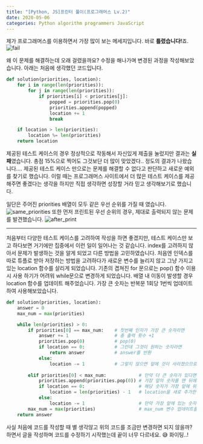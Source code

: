 ```yaml
---
title: "[Python, JS]프린터 풀이(프로그래머스 Lv.2)"
date: 2020-05-06
categories: Python algorithm programmers JavaScript
---
```


제가 프로그래머스를 이용하면서 가장 많이 보는 메세지입니다. 바로 <b>틀렸습니다!</b>죠.
![fail](https://user-images.githubusercontent.com/43411599/81142611-1607a200-8fab-11ea-94c0-a9e89ca2b948.png)

왜 이 문제를 해결하는데 오래 걸렸을까요? 수정을 해나가며 변경된 과정을 작성해보았습니다.
아래는 처음에 생각했던 코드입니다.

```py
def solution(priorities, location):
    for i in range(len(priorities)):
        for j in range(len(priorities)):
            if priorities[i] < priorities[j]:
                popped = priorities.pop(0)
                priorities.append(popped)
                location += 1
                break

    if location > len(priorities):
        location %= len(priorities)
    return location
```

제공된 테스트 케이스의 경우 정상적으로 작동해서 자신있게 제출을 눌렀지만 결과는 <b>실패</b>였습니다.
총점 15%으로 찍어도 그것보단 더 많이 맞았겠다.. 정도의 결과가 나왔습니다....
제공된 테스트 케이스 만으로는 문제를 해결할 수 없다고 판단하고 새로운 예외를 찾기로 했습니다.
이럴 때는 프로그래머스 사이트에서 더 많은 테스트 케이스를 제공해주면 좋겠다는 생각을 하지만 직접 생각하면 성장할 거라 믿고 생각해보기로 했습니다.


일단은 주어진 priorities 배열이 모두 같은 우선 순위를 가질 때 였습니다.
![same_priorities](https://user-images.githubusercontent.com/43411599/81143569-1d2faf80-8fad-11ea-84c0-a917a8d698ba.png)
또한 먼저 프린트된 우선 순위의 경우, 제대로 출력되지 않는 문제를 발견했습니다.
![after_print](https://user-images.githubusercontent.com/43411599/81145018-574e8080-8fb0-11ea-9c18-753e9b9cf20f.png)

---
처음부터 다양한 테스트 케이스를 고려하여 작성을 하면 좋겠지만, 테스트 케이스만 보고 하다보면 거기에만 집중에서 이런 일이 일어나는 것 같습니다.
index를 고려하지 않아서 문제가 발생하는 것을 알게 되었고 다른 방법을 고민하였습니다.
처음엔 인덱스를 따로 튜플로 받아 저장하는 방법을 고려하다가 새로운 변수를 늘리지 않고 그냥 가지고 있는 location 함수를 살리게 되었습니다.
기존의 겹쳐진 for 문으로는 pop() 함수 이용시 사용 하기가 어려워 while문으로 변경하게 되었습니다.
배열 내 이동이 발생할 경우 location 함수를 업데이트 해주었습니다.
가장 큰 숫자는 반복문 1회당 1번씩 업데이트 하여 사용해보았습니다.

```py
def solution(priorities, location):
    answer = 0
    max_num = max(priorities)

    while len(priorities) > 0:      
        if priorities[0] == max_num:    # 첫번째 인자가 가장 큰 숫자라면
            answer += 1                 # 총 출력 횟수 +1
            priorities.pop(0)           # pop(0) 
            if location == 0:           # 그런데 그것이 원하는 숫자라면
                return answer           # answer를 반환
            else:
                location -= 1           # 그렇지 않으면 앞에 것이 사라졌으므로 location - 1
                
        elif priorities[0] < max_num:            # 만약 더 큰 숫자가 있다면
            priorities.append(priorities.pop(0)) # 가장 앞의 숫자를 맨 뒤에 삽입
            if location == 0:                    # 해당 숫자가 가장 앞에 위치했을 경우(원하는 숫자이고)
                location = len(priorities) - 1   # location을 새로 추가한 인자의 위치로 변환
            else:
                location -= 1                    # 만약 가장 앞에 있는 숫자가 원하는 숫자가 아니라면 location-1
        max_num = max(priorities)                # max_num 변수 업데이트를 위한 줄
    return answer
```

사실 처음에 코드를 작성할 때 별 생각않고 위의 코드를 조금만 변경하면 되지 않을까? 하면서 글을 작성하며 코드를 수정하기 시작했는데 끝이 너무 다르네요.
😅 화이팅..!
